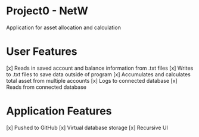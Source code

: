 # Project0 - NetW

Application for asset allocation and calculation

# User Features
[x] Reads in saved account and balance information from .txt files
[x] Writes to .txt files to save data outside of program 
[x] Accumulates and calculates total asset from multiple accounts
[x] Logs to connected database
[x] Reads from connected database 

# Application Features

[x] Pushed to GitHub
[x] Virtual database storage
[x] Recursive UI

